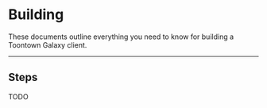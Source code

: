 Building
========
These documents outline everything you need to know for building a Toontown Galaxy client.

- - -

## Steps ##

TODO

